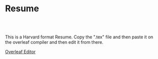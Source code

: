 # Resume
<br>
<div>
  <br>
  <p>This is a Harvard format Resume. Copy the ".tex" file and then paste it on the overleaf compiler and then edit it from there.</p>
  <a href="https://www.overleaf.com">Overleaf Editor</a>
</div>

